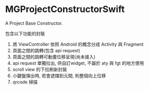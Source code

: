 # MGProjectConstructorSwift
A Project Base Constructor.

包含以下功能的封裝
1. 將 ViewController 依照 Android 的概念分成 Activity 與 Fragment
2. 頁面之間的跳轉(包含 api request)
3. 頁面之間的跳轉可動畫位移呈現(尚未接入)
4. api request 單獨拉出, 供自訂widget, 不屬於 aty 與 fgt 的地方使用
5. scroll view 的下拉刷新封裝
6. 小鍵盤彈出時, 若會遮擋到元間, 則整個向上位移
7. qrcode 掃描
